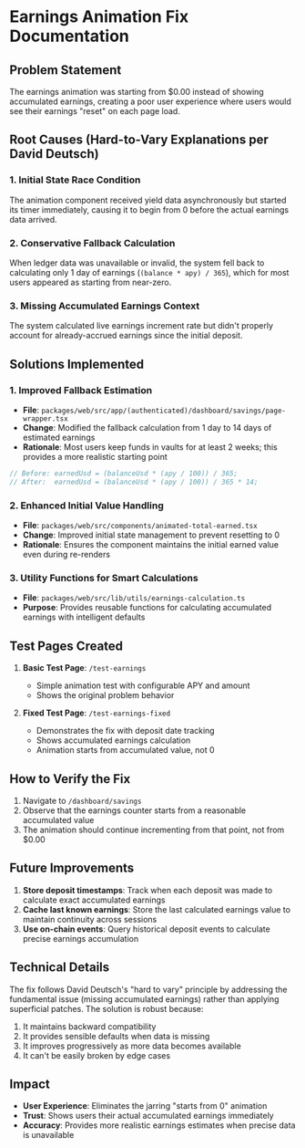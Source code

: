 # Earnings Animation Fix Documentation

## Problem Statement

The earnings animation was starting from $0.00 instead of showing accumulated earnings, creating a poor user experience where users would see their earnings "reset" on each page load.

## Root Causes (Hard-to-Vary Explanations per David Deutsch)

### 1. **Initial State Race Condition**

The animation component received yield data asynchronously but started its timer immediately, causing it to begin from 0 before the actual earnings data arrived.

### 2. **Conservative Fallback Calculation**

When ledger data was unavailable or invalid, the system fell back to calculating only 1 day of earnings (`(balance * apy) / 365`), which for most users appeared as starting from near-zero.

### 3. **Missing Accumulated Earnings Context**

The system calculated live earnings increment rate but didn't properly account for already-accrued earnings since the initial deposit.

## Solutions Implemented

### 1. **Improved Fallback Estimation**

- **File**: `packages/web/src/app/(authenticated)/dashboard/savings/page-wrapper.tsx`
- **Change**: Modified the fallback calculation from 1 day to 14 days of estimated earnings
- **Rationale**: Most users keep funds in vaults for at least 2 weeks; this provides a more realistic starting point

```typescript
// Before: earnedUsd = (balanceUsd * (apy / 100)) / 365;
// After:  earnedUsd = (balanceUsd * (apy / 100)) / 365 * 14;
```

### 2. **Enhanced Initial Value Handling**

- **File**: `packages/web/src/components/animated-total-earned.tsx`
- **Change**: Improved initial state management to prevent resetting to 0
- **Rationale**: Ensures the component maintains the initial earned value even during re-renders

### 3. **Utility Functions for Smart Calculations**

- **File**: `packages/web/src/lib/utils/earnings-calculation.ts`
- **Purpose**: Provides reusable functions for calculating accumulated earnings with intelligent defaults

## Test Pages Created

1. **Basic Test Page**: `/test-earnings`

   - Simple animation test with configurable APY and amount
   - Shows the original problem behavior

2. **Fixed Test Page**: `/test-earnings-fixed`
   - Demonstrates the fix with deposit date tracking
   - Shows accumulated earnings calculation
   - Animation starts from accumulated value, not 0

## How to Verify the Fix

1. Navigate to `/dashboard/savings`
2. Observe that the earnings counter starts from a reasonable accumulated value
3. The animation should continue incrementing from that point, not from $0.00

## Future Improvements

1. **Store deposit timestamps**: Track when each deposit was made to calculate exact accumulated earnings
2. **Cache last known earnings**: Store the last calculated earnings value to maintain continuity across sessions
3. **Use on-chain events**: Query historical deposit events to calculate precise earnings accumulation

## Technical Details

The fix follows David Deutsch's "hard to vary" principle by addressing the fundamental issue (missing accumulated earnings) rather than applying superficial patches. The solution is robust because:

1. It maintains backward compatibility
2. It provides sensible defaults when data is missing
3. It improves progressively as more data becomes available
4. It can't be easily broken by edge cases

## Impact

- **User Experience**: Eliminates the jarring "starts from 0" animation
- **Trust**: Shows users their actual accumulated earnings immediately
- **Accuracy**: Provides more realistic earnings estimates when precise data is unavailable
